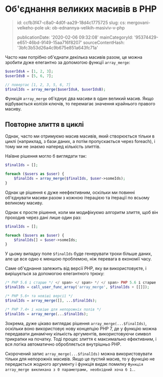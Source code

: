 Об'єднання великих масивів в PHP
================================

> id: ccfb3f47-c8a0-4d0f-aa29-18d4c1775725
> slug:
> 	cs: mergovani-velkeho-pole
> 	uk: ob-ednannya-velikih-masiviv-v-php
> 
> publicationDate: '2020-02-06 09:32:08'
> mainCategoryId: '95374429-e651-46bd-9149-15aa716f8207'
> sourceContentHash: '3bfc3b53d26a4c9b675e851a643fc71a'

Часто нам потрібно об'єднати декілька масивів разом, це можна зробити дуже елегантно за допомогою функції `array_merge`:

```php
$userIdsA = [1, 2, 3];
$userIdsB = [5, 6, 7];

// повертає [1, 2, 3, 5, 6, 7]
$finalIds = array_merge($userIdsA, $userIdsB);
```

Функція `array_merge` об'єднує два масиви в один великий масив. Якщо відбувається колізія ключів, то перемагає значення крайнього правого масиву.

Повторне злиття в циклі
---------------------------

Однак, часто ми отримуємо масив масивів, який створюється тільки в циклі (наприклад, з бази даних, а потім пропускається через foreach), і тому ми не знаємо наперед кількість злиттів.

Наївне рішення могло б виглядати так:

```php
$finalIds = [];

foreach ($users as $user) {
    $finalIds = array_merge($finalIds, $user->someIds);
}
```

Однак це рішення є дуже неефективним, оскільки ми повинні об'єднувати масиви разом з кожною ітерацією та ітерації по всьому великому масиву.

Однак є просте рішення, коли ми модифікуємо алгоритм злиття, щоб він проходив через дані лише один раз:

```php
$finalIds = [];

foreach ($users as $user) {
    $finalIds[] = $user->someIds;
}
```

У цьому випадку поле `$finalIds` буде генерувати трохи більше даних, але це все одно є меншою проблемою, ніж перевага в економії часу.

Саме об'єднання залежить від версії PHP, яку ви використовуєте, і вирішується за допомогою елегантного трюку:

```php
/* PHP 5.6 і старше */ </ span> </ span> */ </ span> PHP 5.6 і старше
$finalIds = call_user_func_array('array_merge', $finalIds + [[]]);

/* PHP 5.6+ та новіші версії */
$finalIds = array_merge([], ...$finalIds);

/* PHP 7.4+ і новіше для непорожніх полів */
$finalIds = array_merge(...$finalIds);
```

Зокрема, дуже цікаво виглядає рішення `array_merge(...$finalIds)`, оскільки воно використовує нову концепцію PHP 7, де у функцію можна передавати динамічну кількість аргументів, використовуючи символ трикрапки на початку. Тоді процес злиття є максимально ефективним, і вся логіка автоматично обробляється внутрішньо PHP.

Скорочений запис `array_merge(...$finalIds)` можна використовувати тільки для непорожніх масивів. Якщо це пустий масив, то у функцію не передається жодного аргументу і функція видає помилку `Функція array_merge викликана з 0 параметрами, необхідний хоча б 1.`.
